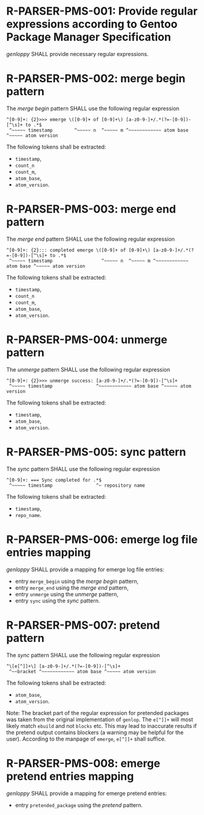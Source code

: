 # R-PARSER-PMS-001: Provide regular expressions according to Gentoo Package Manager Specification #
*genloppy* SHALL provide necessary regular expressions.


# R-PARSER-PMS-002: merge begin pattern #
The *merge begin* pattern SHALL use the following regular expression
```
^[0-9]+: {2}>>> emerge \([0-9]+ of [0-9]+\) [a-z0-9-]+/.*(?=-[0-9])-[^\s]+ to .*$
 ^~~~~~ timestamp        ^~~~~~ n  ^~~~~~ m ^~~~~~~~~~~~~ atom base ^~~~~~ atom version
```
The following tokens shall be extracted:
-   `timestamp`,
-   `count_n`
-   `count_m`,
-   `atom_base`,
-   `atom_version`.

# R-PARSER-PMS-003: merge end pattern #
The *merge end* pattern SHALL use the following regular expression
```
^[0-9]+: {2}::: completed emerge \([0-9]+ of [0-9]+\) [a-z0-9-]+/.*(?=-[0-9])-[^\s]+ to .*$
 ^~~~~~ timestamp                  ^~~~~~ n  ^~~~~~ m ^~~~~~~~~~~~~ atom base ^~~~~~ atom version
```
The following tokens shall be extracted:
-   `timestamp`,
-   `count_n`
-   `count_m`,
-   `atom_base`,
-   `atom_version`.

# R-PARSER-PMS-004: unmerge pattern #
The *unmerge* pattern SHALL use the following regular expression
```
^[0-9]+: {2}>>> unmerge success: [a-z0-9-]+/.*(?=-[0-9])-[^\s]+
 ^~~~~~ timestamp                ^~~~~~~~~~~~~ atom base ^~~~~~ atom version
```
The following tokens shall be extracted:
-   `timestamp`,
-   `atom_base`,
-   `atom_version`.

# R-PARSER-PMS-005: sync pattern #
The *sync* pattern SHALL use the following regular expression
```
^[0-9]+: === Sync completed for .*$
 ^~~~~~ timestamp                ^~ repository name
```
The following tokens shall be extracted:
-   `timestamp`,
-   `repo_name`.

# R-PARSER-PMS-006: emerge log file entries mapping #
*genloppy* SHALL provide a mapping for emerge log file entries:
-    entry `merge_begin` using the *merge begin* pattern,
-    entry `merge_end` using the *merge end* pattern,
-    entry `unmerge` using the *unmerge* pattern,
-    entry `sync` using the *sync* pattern.

# R-PARSER-PMS-007: pretend pattern #
The *sync* pattern SHALL use the following regular expression
```
^\[e[^]]+\] [a-z0-9-]+/.*(?=-[0-9])-[^\s]+
 ^~~bracket ^~~~~~~~~~~~~ atom base ^~~~~~ atom version
```
The following tokens shall be extracted:
-   `atom_base`,
-   `atom_version`.

Note: The bracket part of the regular expression for pretended packages was taken from the original implementation of `genlop`. The `e[^]]+` will most likely match `ebuild` and not  `blocks` etc. This may lead to inaccurate results if the pretend output contains blockers (a warning may be helpful for the user). According to the manpage of `emerge`, `e[^]]+` shall suffice.

# R-PARSER-PMS-008: emerge pretend entries mapping #
*genloppy* SHALL provide a mapping for emerge pretend entries:
-    entry `pretended_package` using the *pretend* pattern.
